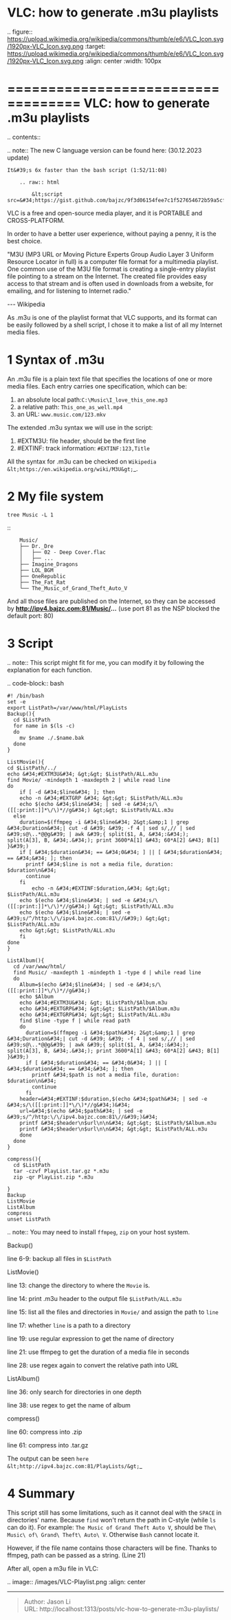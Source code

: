# VLC: how to generate .m3u playlists


.. figure:: https://upload.wikimedia.org/wikipedia/commons/thumb/e/e6/VLC_Icon.svg/1920px-VLC_Icon.svg.png
   :target: https://upload.wikimedia.org/wikipedia/commons/thumb/e/e6/VLC_Icon.svg/1920px-VLC_Icon.svg.png
   :align: center
   :width: 100px

===================================
VLC: how to generate .m3u playlists
===================================

.. contents::

.. note::
	The new C language version can be found here: (30.12.2023 update)

	It&#39;s 6x faster than the bash script (1:52/11:08)

		.. raw:: html

			&lt;script src=&#34;https://gist.github.com/bajzc/9f3d06154fee7c1f527654672b59a5cf.js&#34;&gt;&lt;/script&gt;


VLC is a free and open-source media player, and it is PORTABLE and CROSS-PLATFORM.

In order to have a better user experience, without paying a penny, it is the best choice.

  &#34;M3U (MP3 URL or Moving Picture Experts Group Audio Layer 3 Uniform Resource Locator in full) is a computer file format for a multimedia playlist.
  One common use of the M3U file format is creating a single-entry playlist file pointing to a stream on the Internet.
  The created file provides easy access to that stream and is often used in downloads from a website, for emailing, and for listening to Internet radio.&#34;

  --- Wikipedia

As .m3u is one of the playlist format that VLC supports, and its format can be easily followed by a shell script, I chose it to make a list of all my Internet media files.

1 Syntax of .m3u
================

An .m3u file is a plain text file that specifies the locations of one or more media files. Each entry carries one specification, which can be:

1. an absolute local path:``C:\Music\I_love_this_one.mp3``
2. a relative path: ``This_one_as_well.mp4``
3. an URL: ``www.music.com/123.mkv``

The extended .m3u syntax we will use in the script:
1. #EXTM3U: file header, should be the first line
2. #EXTINF: track information: ``#EXTINF:123,Title``

All the syntax for .m3u can be checked on `Wikipedia &lt;https://en.wikipedia.org/wiki/M3U&gt;`_.

2 My file system
========================
``tree Music -L 1``

::

        Music/
        ├── Dr._Dre
        │   ├── 02 - Deep Cover.flac
        │   ├── ...
        ├── Imagine_Dragons
        ├── LOL_BGM
        ├── OneRepublic
        ├── The_Fat_Rat
        └── The_Music_of_Grand_Theft_Auto_V

And all those files are published on the Internet, so they can be accessed by **http://ipv4.bajzc.com:81/Music/...** (use port 81 as the NSP blocked the default port: 80)

3 Script
========

.. note::
	This script might fit for me, you can modify it by following the explanation for each function.

.. code-block:: bash
	
	#! /bin/bash
	set -e
	export ListPath=/var/www/html/PlayLists
	Backup(){
	  cd $ListPath
	  for name in $(ls -c)
	  do
		mv $name ./.$name.bak
	  done
	}

	ListMovie(){
	cd $ListPath/../
	echo &#34;#EXTM3U&#34; &gt;&gt; $ListPath/ALL.m3u
	find Movie/ -mindepth 1 -maxdepth 2 | while read line
	do
		if [ -d &#34;$line&#34; ]; then
		echo -n &#34;#EXTGRP &#34; &gt;&gt; $ListPath/ALL.m3u
		echo $(echo &#34;$line&#34; | sed -e &#34;s/\([[:print:]]*\/\)*//g&#34;) &gt;&gt; $ListPath/ALL.m3u
	  else
		duration=$(ffmpeg -i &#34;$line&#34; 2&gt;&amp;1 | grep &#34;Duration&#34;| cut -d &#39; &#39; -f 4 | sed s/,// | sed &#39;s@\..*@@g&#39; | awk &#39;{ split($1, A, &#34;:&#34;); split(A[3], B, &#34;.&#34;); print 3600*A[1] &#43; 60*A[2] &#43; B[1] }&#39;)
		if [ &#34;$duration&#34; == &#34;0&#34; ] || [ &#34;$duration&#34; == &#34;&#34; ]; then
		  printf &#34;$line is not a media file, duration: $duration\n&#34;
		  continue
		fi
			echo -n &#34;#EXTINF:$duration,&#34; &gt;&gt; $ListPath/ALL.m3u
		echo $(echo &#34;$line&#34; | sed -e &#34;s/\([[:print:]]*\/\)*//g&#34;) &gt;&gt; $ListPath/ALL.m3u
		echo $(echo &#34;$line&#34; | sed -e &#39;s/^/http:\/\/ipv4.bajzc.com:81\//&#39;) &gt;&gt; $ListPath/ALL.m3u
		echo &gt;&gt; $ListPath/ALL.m3u
		fi
	done
	}

	ListAlbum(){
	  cd /var/www/html/
	  find Music/ -maxdepth 1 -mindepth 1 -type d | while read line
	  do
		Album=$(echo &#34;$line&#34; | sed -e &#34;s/\([[:print:]]*\/\)*//g&#34;)
		echo $Album
		echo &#34;#EXTM3U&#34; &gt; $ListPath/$Album.m3u
		echo &#34;#EXTGRP&#34; &gt;&gt; $ListPath/$Album.m3u
		echo &#34;#EXTGRP&#34; &gt;&gt; $ListPath/ALL.m3u
		find $line -type f | while read path
		do
		  duration=$(ffmpeg -i &#34;$path&#34; 2&gt;&amp;1 | grep &#34;Duration&#34;| cut -d &#39; &#39; -f 4 | sed s/,// | sed &#39;s@\..*@@g&#39; | awk &#39;{ split($1, A, &#34;:&#34;); split(A[3], B, &#34;.&#34;); print 3600*A[1] &#43; 60*A[2] &#43; B[1] }&#39;)
		  if [ &#34;$duration&#34; == &#34;0&#34; ] || [ &#34;$duration&#34; == &#34;&#34; ]; then
		    printf &#34;$path is not a media file, duration: $duration\n&#34;
		    continue
		  fi
		header=&#34;#EXTINF:$duration,$(echo &#34;$path&#34; | sed -e &#34;s/\([[:print:]]*\/\)*//g&#34;)&#34;
		url=&#34;$(echo &#34;$path&#34; | sed -e &#39;s/^/http:\/\/ipv4.bajzc.com:81\//&#39;)&#34;
		printf &#34;$header\n$url\n\n&#34; &gt;&gt; $ListPath/$Album.m3u
		printf &#34;$header\n$url\n\n&#34; &gt;&gt; $ListPath/ALL.m3u
		done
	  done
	}

	compress(){
	  cd $ListPath
	  tar -czvf PlayList.tar.gz *.m3u
	  zip -qr PlayList.zip *.m3u

	}
	Backup
	ListMovie
	ListAlbum
	compress
	unset ListPath

.. note::
	You may need to install ``ffmpeg``, ``zip`` on your host system.
	

Backup()

   line 6-9: backup all files in ``$ListPath``

ListMovie()

   line 13: change the directory to where the ``Movie`` is.
   
   line 14: print .m3u header to the output file ``$ListPath/ALL.m3u``

   line 15: list all the files and directories in ``Movie/`` and assign the path to ``line``

   line 17: whether ``line`` is a path to a directory

   line 19: use regular expression to get the name of directory

   line 21: use ffmpeg to get the duration of a media file in seconds

   line 28: use regex again to convert the relative path into URL

ListAlbum()

   line 36: only search for directories in one depth

   line 38: use regex to get the name of album

compress()

   line 60: compress into .zip

   line 61: compress into .tar.gz

The output can be seen `here &lt;http://ipv4.bajzc.com:81/PlayLists/&gt;`_

4 Summary
=========

This script still has some limitations, such as it cannot deal with the ``SPACE`` in directories&#39; name. 
Because ``find`` won&#39;t return the path in C-style (while ``ls`` can do it). For example: ``The Music of Grand Theft Auto V``, should be ``The\ Music\ of\ Grand\ Theft\ Auto\ V``.
Otherwise ``Bash`` cannot locate it.

However, if the file name contains those characters will be fine. Thanks to ffmpeg, path can be passed as a string. (Line 21)

After all, open a m3u file in VLC:

.. image:: /images/VLC-Playlist.png
	:align: center

---

> Author: Jason Li  
> URL: http://localhost:1313/posts/vlc-how-to-generate-m3u-playlists/  

